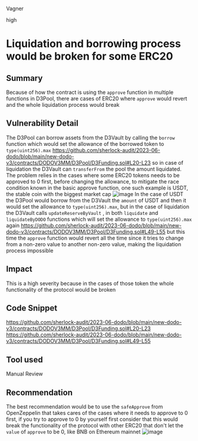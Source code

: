 Vagner

high

# Liquidation and borrowing process would be broken for some ERC20

## Summary
Because of how the contract is using the `approve` function in multiple functions in D3Pool, there are cases of ERC20 where `approve` would revert and the whole liquidation process would break
## Vulnerability Detail
The D3Pool can borrow assets from the D3Vault by calling the `borrow` function which would set the allowance of the borrowed token to `type(uint256).max` https://github.com/sherlock-audit/2023-06-dodo/blob/main/new-dodo-v3/contracts/DODOV3MM/D3Pool/D3Funding.sol#L20-L23 so in case of liquidation the D3Vault can `transferFrom` the pool the amount liquidated. The problem relies in the cases where some ERC20 tokens needs to be approved to 0 first, before changing the allowance, to mitigate the race condition known in the basic approve function, one such example is USDT, the stable coin with the biggest market cap 
![image](https://github.com/sherlock-audit/2023-06-dodo-VagnerAndrei26/assets/111457602/0fe2673e-5660-480c-b963-83cdc58cba3e)
In the case of USDT the D3Pool would borrow from the D3Vault the `amount` of USDT and then it would set the allowance to `type(uint256).max`, but in the case of liquidation the D3Vault calls `updateReserveByVault` , in both `liquidate` and `liquidateByDODO` functions which will set the allowance to `type(uint256).max` again https://github.com/sherlock-audit/2023-06-dodo/blob/main/new-dodo-v3/contracts/DODOV3MM/D3Pool/D3Funding.sol#L49-L55
but this time the `approve` function would revert all the time since it tries to change from a non-zero value to another non-zero value, making the liquidation process impossible
## Impact
This is a high severity because in the cases of those token the whole functionality of the protocol  would be broken
## Code Snippet
https://github.com/sherlock-audit/2023-06-dodo/blob/main/new-dodo-v3/contracts/DODOV3MM/D3Pool/D3Funding.sol#L20-L23
https://github.com/sherlock-audit/2023-06-dodo/blob/main/new-dodo-v3/contracts/DODOV3MM/D3Pool/D3Funding.sol#L49-L55
## Tool used

Manual Review

## Recommendation
The best recommendation would be to use the `safeApprove` from OpenZeppelin that takes cares of the cases where it needs to approve to 0 first, if you try to approve to 0 by yourself first consider that this would break the functionality of the protocol with other ERC20 that don't let the `value` of `approve` to be 0, like BNB on Ethereum mainnet 
![image](https://github.com/sherlock-audit/2023-06-dodo-VagnerAndrei26/assets/111457602/957b5148-8858-47aa-9687-927c6202eab2)
